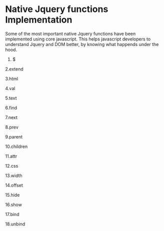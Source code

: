 # Native Jquery functions Implementation
Some of the most important native Jquery functions have been implemented using core javascript. This helps javascript developers to understand Jquery and DOM better, by knowing what happends under the hood. 

1. $ 

2.extend 

3.html 

4.val 

5.text 

6.find 

7.next 

8.prev 

9.parent 

10.children 

11.attr 

12.css 

13.width 

14.offset 

15.hide 

16.show 

17.bind 

18.unbind
